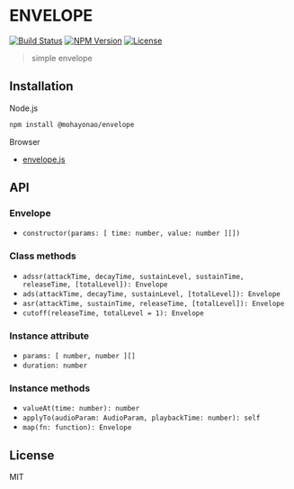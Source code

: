 # ENVELOPE
[![Build Status](http://img.shields.io/travis/mohayonao/envelope.svg?style=flat-square)](https://travis-ci.org/mohayonao/envelope)
[![NPM Version](http://img.shields.io/npm/v/@mohayonao/envelope.svg?style=flat-square)](https://www.npmjs.org/package/@mohayonao/envelope)
[![License](http://img.shields.io/badge/license-MIT-brightgreen.svg?style=flat-square)](http://mohayonao.mit-license.org/)

> simple envelope

## Installation

Node.js

```sh
npm install @mohayonao/envelope
```

Browser

- [envelope.js](https://raw.githubusercontent.com/mohayonao/envelope/master/build/envelope.js)

## API
### Envelope
- `constructor(params: [ time: number, value: number ][])`

### Class methods
- `adssr(attackTime, decayTime, sustainLevel, sustainTime, releaseTime, [totalLevel]): Envelope`
- `ads(attackTime, decayTime, sustainLevel, [totalLevel]): Envelope`
- `asr(attackTime, sustainTime, releaseTime, [totalLevel]): Envelope`
- `cutoff(releaseTime, totalLevel = 1): Envelope`

### Instance attribute
- `params: [ number, number ][]`
- `duration: number`

### Instance methods
- `valueAt(time: number): number`
- `applyTo(audioParam: AudioParam, playbackTime: number): self`
- `map(fn: function): Envelope`

## License
MIT
